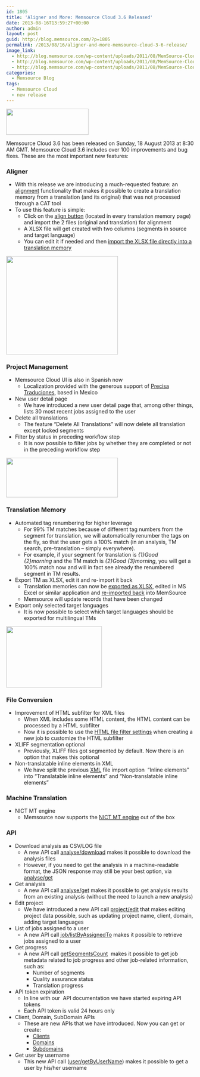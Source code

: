 ```yaml
---
id: 1805
title: 'Aligner and More: Memsource Cloud 3.6 Released'
date: 2013-08-16T13:59:27+00:00
author: admin
layout: post
guid: http://blog.memsource.com/?p=1805
permalink: /2013/08/16/aligner-and-more-memsource-cloud-3-6-release/
image_link:
  - http://blog.memsource.com/wp-content/uploads/2011/08/MemSource-Cloud.png
  - http://blog.memsource.com/wp-content/uploads/2011/08/MemSource-Cloud.png
  - http://blog.memsource.com/wp-content/uploads/2011/08/MemSource-Cloud.png
categories:
  - Memsource Blog
tags:
  - Memsource Cloud
  - new release
---
```

[<img class=" alignleft" title="Memsource Cloud – medium" src="/wp-content/uploads/2012/08/MemSource-Cloud-–-medium.png" alt="" width="221" height="70" />](http://www.memsource.com/)

Memsource Cloud 3.6 has been released on Sunday, 18 August 2013 at 8:30 AM GMT. Memsource Cloud 3.6 includes over 100 improvements and bug fixes. These are the most important new features:<!--more-->

### Aligner

  * With this release we are introducing a much-requested feature: an [alignment](http://wiki.memsource.com/wiki/MemSource_Cloud_User_Manual#Align) functionality that makes it possible to create a translation memory from a translation (and its original) that was not processed through a CAT tool
  * To use this feature is simple: 
      * Click on the [align button](http://wiki.memsource.com/images/7/72/Align-button.png) (located in every translation memory page) and import the 2 files (original and translation) for alignment
      * A XLSX file will get created with two columns (segments in source and target language)
      * You can edit it if needed and then [import the XLSX file directly into a translation memory](http://wiki.memsource.com/wiki/MemSource_Cloud_User_Manual#XLS_Import)

[<img class="alignnone size-medium wp-image-1806" title="align-button" src="/wp-content/uploads/2013/08/align-button-300x264.png" alt="" width="300" height="264" />](/wp-content/uploads/2013/08/align-button.png)

### Project Management

  * Memsource Cloud UI is also in Spanish now 
      * Localization provided with the generous support of [Precisa Traduciones](http://www.precisatraducciones.com/en/), based in Mexico
  * New user detail page 
      * We have introduced a new user detail page that, among other things, lists 30 most recent jobs assigned to the user
  * Delete all translations 
      * The feature &#8220;Delete All Translations&#8221; will now delete all translation except locked segments
  * Filter by status in preceding workflow step 
      * It is now possible to filter jobs by whether they are completed or not in the preceding workflow step

[<img class="alignnone size-medium wp-image-1808" title="preceding-stepc" src="/wp-content/uploads/2013/08/preceding-stepc-300x106.png" alt="" width="300" height="106" />](/wp-content/uploads/2013/08/preceding-stepc.png)

### Translation Memory

  * Automated tag renumbering for higher leverage 
      * For 99% TM matches because of different tag numbers from the segment for translation, we will automatically renumber the tags on the fly, so that the user gets a 100% match (in an analysis, TM search, pre-translation &#8211; simply everywhere).
      * For example, if your segment for translation is _{1}Good {2}morning_ and the TM match is _{2}Good {3}morning_, you will get a 100% match now and will in fact see already the renumbered segment in TM results.
  * Export TM as XLSX, edit it and re-import it back 
      * Translation memories can now be [exported as XLSX](http://wiki.memsource.com/wiki/MemSource_Cloud_User_Manual#Export_XLSX), edited in MS Excel or similar application and [re-imported back](http://wiki.memsource.com/wiki/MemSource_Cloud_User_Manual#XLS_Import_with_IDs) into MemSource
      * Memsource will update records that have been changed
  * Export only selected target languages 
      * It is now possible to select which target languages should be exported for multilingual TMs

[<img class="alignnone size-full wp-image-1817" title="export-tm" src="/wp-content/uploads/2013/08/export-tm1.png" alt="" width="257" height="164" />](/wp-content/uploads/2013/08/export-tm1.png)

### File Conversion

  * Improvement of HTML subfilter for XML files 
      * When XML includes some HTML content, the HTML content can be processed by a HTML subfilter
      * Now it is possible to use the [HTML file filter settings](http://wiki.memsource.com/wiki/HTML) when creating a new job to customize the HTML subfilter
  * XLIFF segmentation optional 
      * Previously, XLIFF files got segmented by default. Now there is an option that makes this optional
  * Non-translatable inline elements in XML 
      * We have split the previous [XML](http://wiki.memsource.com/wiki/XML) file import option  &#8220;Inline elements&#8221; into &#8220;Translatable inline elements&#8221; and &#8220;Non-translatable inline elements&#8221;

### Machine Translation

  * NICT MT engine 
      * Memsource now supports the [NICT MT engine](http://wiki.memsource.com/wiki/Machine_Translation#NICT) out of the box

### API

  * Download analysis as CSV/LOG file 
      * A new API call [analyse/download](http://wiki.memsource.com/wiki/Analysis_API_v2#Download_Analysis) makes it possible to download the analysis files
      * However, if you need to get the analysis in a machine-readable format, the JSON response may still be your best option, via [analyse/get](http://wiki.memsource.com/wiki/Analysis_API_v2#Get_Analysis)
  * Get analysis 
      * A new API call [analyse/get](http://wiki.memsource.com/wiki/Analysis_API_v2#Get_Analysis) makes it possible to get analysis results from an existing analysis (without the need to launch a new analysis)
  * Edit project 
      * We have introduced a new API call [project/edit](http://wiki.memsource.com/wiki/Project_API_v3#Edit_Project) that makes editing project data possible, such as updating project name, client, domain, adding target languages
  * List of jobs assigned to a user 
      * A new API call [job/listByAssignedTo](http://wiki.memsource.com/wiki/Job_API_v3#List_By_User_.28Assigned_To.29) makes it possible to retrieve jobs assigned to a user
  * Get progress 
      * A new API call [getSegmentsCount](http://wiki.memsource.com/wiki/Job_API_v3#Get_Segments_Count_.28.22Get_Progress.22.29)  makes it possible to get job metadata related to job progress and other job-related information, such as: 
          * Number of segments
          * Quality assurance status
          * Translation progress
  * API token expiration 
      * In line with our  API documentation we have started expiring API tokens
      * Each API token is valid 24 hours only
  * Client, Domain, SubDomain APIs 
      * These are new APIs that we have introduced. Now you can get or create: 
          * [Clients](http://wiki.memsource.com/wiki/Client_API_v2)
          * [Domains](http://wiki.memsource.com/wiki/Domain_API_v2)
          * [Subdomains](http://wiki.memsource.com/wiki/SubDomain_API_v2)
  * Get user by username 
      * This new API call ([user/getByUserName](http://wiki.memsource.com/wiki/User_API_v2#Get_By_User_Name)) makes it possible to get a user by his/her username